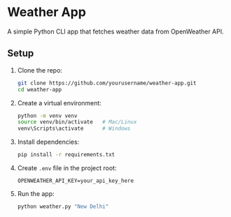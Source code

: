 # Weather App

A simple Python CLI app that fetches weather data from OpenWeather API.

## Setup

1. Clone the repo:
   ```bash
   git clone https://github.com/yourusername/weather-app.git
   cd weather-app
   ```

2. Create a virtual environment:
   ```bash
   python -m venv venv
   source venv/bin/activate   # Mac/Linux
   venv\Scripts\activate      # Windows
   ```

3. Install dependencies:
   ```bash
   pip install -r requirements.txt
   ```

4. Create `.env` file in the project root:
   ```
   OPENWEATHER_API_KEY=your_api_key_here
   ```

5. Run the app:
   ```bash
   python weather.py "New Delhi"
   ```
